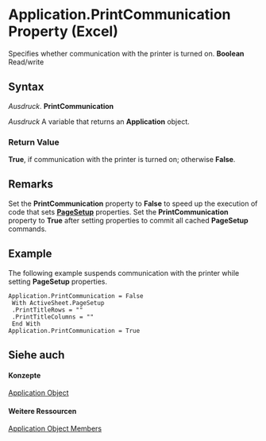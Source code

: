 
# Application.PrintCommunication Property (Excel)

Specifies whether communication with the printer is turned on.  **Boolean** Read/write


## Syntax

 _Ausdruck_. **PrintCommunication**

 _Ausdruck_ A variable that returns an **Application** object.


### Return Value

 **True**, if communication with the printer is turned on; otherwise **False**.


## Remarks

Set the  **PrintCommunication** property to **False** to speed up the execution of code that sets **[PageSetup](2fd22df9-5987-f723-04a9-9a3f2e84ac81.md)** properties. Set the **PrintCommunication** property to **True** after setting properties to commit all cached **PageSetup** commands.


## Example

The following example suspends communication with the printer while setting  **PageSetup** properties.


```
Application.PrintCommunication = False 
 With ActiveSheet.PageSetup 
 .PrintTitleRows = "" 
 .PrintTitleColumns = "" 
 End With 
Application.PrintCommunication = True
```


## Siehe auch


#### Konzepte


[Application Object](19b73597-5cf9-4f56-8227-b5211f657f6f.md)
#### Weitere Ressourcen


[Application Object Members](http://msdn.microsoft.com/library/4cb9ca42-8d07-cc9c-2d80-4eb9a5921e1e%28Office.15%29.aspx)